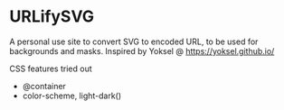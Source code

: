 # URLifySVG
A personal use site to convert SVG to encoded URL, to be used for backgrounds and masks.
Inspired by Yoksel @ https://yoksel.github.io/

CSS features tried out
  - @container
  - color-scheme, light-dark()